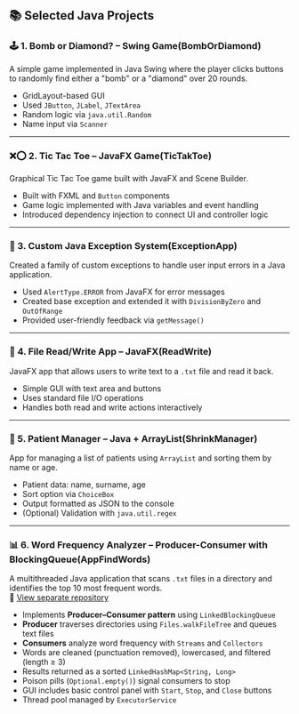 
## 📚 Selected Java Projects

### 🕹️ 1. Bomb or Diamond? – Swing Game(BombOrDiamond)
A simple game implemented in Java Swing where the player clicks buttons to randomly find either a "bomb" or a "diamond" over 20 rounds.  
- GridLayout-based GUI  
- Used `JButton`, `JLabel`, `JTextArea`  
- Random logic via `java.util.Random`  
- Name input via `Scanner`

---

### ❌⭕ 2. Tic Tac Toe – JavaFX Game(TicTakToe)
Graphical Tic Tac Toe game built with JavaFX and Scene Builder.  
- Built with FXML and `Button` components  
- Game logic implemented with Java variables and event handling  
- Introduced dependency injection to connect UI and controller logic

---

### 🧩 3. Custom Java Exception System(ExceptionApp)
Created a family of custom exceptions to handle user input errors in a Java application.  
- Used `AlertType.ERROR` from JavaFX for error messages  
- Created base exception and extended it with `DivisionByZero` and `OutOfRange`  
- Provided user-friendly feedback via `getMessage()`

---

### 📄 4. File Read/Write App – JavaFX(ReadWrite)
JavaFX app that allows users to write text to a `.txt` file and read it back.  
- Simple GUI with text area and buttons  
- Uses standard file I/O operations  
- Handles both read and write actions interactively

---

### 🏥 5. Patient Manager – Java + ArrayList(ShrinkManager)
App for managing a list of patients using `ArrayList` and sorting them by name or age.  
- Patient data: name, surname, age  
- Sort option via `ChoiceBox`  
- Output formatted as JSON to the console  
- (Optional) Validation with `java.util.regex`

---

### 📊 6. Word Frequency Analyzer – Producer-Consumer with BlockingQueue(AppFindWords)
A multithreaded Java application that scans `.txt` files in a directory and identifies the top 10 most frequent words.  
🔗 [View separate repository](https://github.com/JaNok2/Zad1Zpo) 
- Implements **Producer–Consumer pattern** using `LinkedBlockingQueue`  
- **Producer** traverses directories using `Files.walkFileTree` and queues text files  
- **Consumers** analyze word frequency with `Streams` and `Collectors`  
- Words are cleaned (punctuation removed), lowercased, and filtered (length ≥ 3)  
- Results returned as a sorted `LinkedHashMap<String, Long>`  
- Poison pills (`Optional.empty()`) signal consumers to stop  
- GUI includes basic control panel with `Start`, `Stop`, and `Close` buttons  
- Thread pool managed by `ExecutorService`



